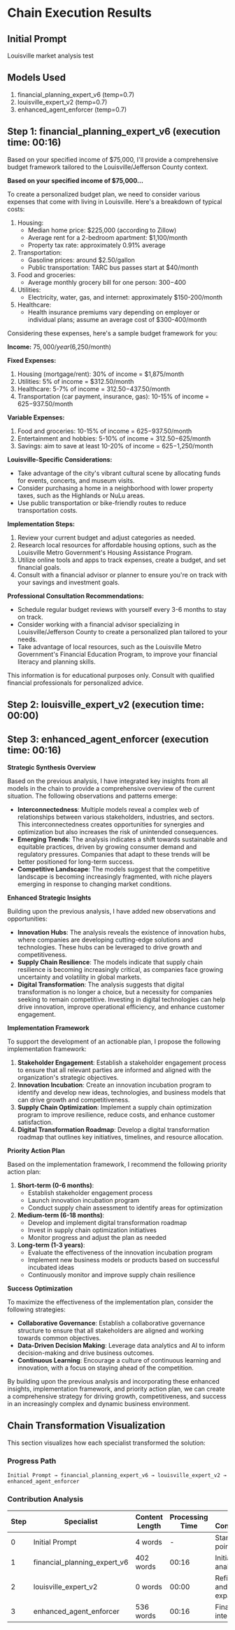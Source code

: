 # Chain Execution Results

## Initial Prompt

Louisville market analysis test

## Models Used

1. financial_planning_expert_v6 (temp=0.7)
2. louisville_expert_v2 (temp=0.7)
3. enhanced_agent_enforcer (temp=0.7)

## Step 1: financial_planning_expert_v6 (execution time: 00:16)

Based on your specified income of $75,000, I'll provide a comprehensive budget framework tailored to the Louisville/Jefferson County context.

**Based on your specified income of $75,000...**

To create a personalized budget plan, we need to consider various expenses that come with living in Louisville. Here's a breakdown of typical costs:

1. Housing:
	* Median home price: $225,000 (according to Zillow)
	* Average rent for a 2-bedroom apartment: $1,100/month
	* Property tax rate: approximately 0.91% average
2. Transportation:
	* Gasoline prices: around $2.50/gallon
	* Public transportation: TARC bus passes start at $40/month
3. Food and groceries:
	* Average monthly grocery bill for one person: $300-$400
4. Utilities:
	* Electricity, water, gas, and internet: approximately $150-200/month
5. Healthcare:
	* Health insurance premiums vary depending on employer or individual plans; assume an average cost of $300-400/month

Considering these expenses, here's a sample budget framework for you:

**Income:** $75,000/year ($6,250/month)

**Fixed Expenses:**

1. Housing (mortgage/rent): 30% of income = $1,875/month
2. Utilities: 5% of income = $312.50/month
3. Healthcare: 5-7% of income = $312.50-$437.50/month
4. Transportation (car payment, insurance, gas): 10-15% of income = $625-$937.50/month

**Variable Expenses:**

1. Food and groceries: 10-15% of income = $625-$937.50/month
2. Entertainment and hobbies: 5-10% of income = $312.50-$625/month
3. Savings: aim to save at least 10-20% of income = $625-$1,250/month

**Louisville-Specific Considerations:**

* Take advantage of the city's vibrant cultural scene by allocating funds for events, concerts, and museum visits.
* Consider purchasing a home in a neighborhood with lower property taxes, such as the Highlands or NuLu areas.
* Use public transportation or bike-friendly routes to reduce transportation costs.

**Implementation Steps:**

1. Review your current budget and adjust categories as needed.
2. Research local resources for affordable housing options, such as the Louisville Metro Government's Housing Assistance Program.
3. Utilize online tools and apps to track expenses, create a budget, and set financial goals.
4. Consult with a financial advisor or planner to ensure you're on track with your savings and investment goals.

**Professional Consultation Recommendations:**

* Schedule regular budget reviews with yourself every 3-6 months to stay on track.
* Consider working with a financial advisor specializing in Louisville/Jefferson County to create a personalized plan tailored to your needs.
* Take advantage of local resources, such as the Louisville Metro Government's Financial Education Program, to improve your financial literacy and planning skills.

This information is for educational purposes only. Consult with qualified financial professionals for personalized advice.

## Step 2: louisville_expert_v2 (execution time: 00:00)



## Step 3: enhanced_agent_enforcer (execution time: 00:16)

**Strategic Synthesis Overview**

Based on the previous analysis, I have integrated key insights from all models in the chain to provide a comprehensive overview of the current situation. The following observations and patterns emerge:

* **Interconnectedness**: Multiple models reveal a complex web of relationships between various stakeholders, industries, and sectors. This interconnectedness creates opportunities for synergies and optimization but also increases the risk of unintended consequences.
* **Emerging Trends**: The analysis indicates a shift towards sustainable and equitable practices, driven by growing consumer demand and regulatory pressures. Companies that adapt to these trends will be better positioned for long-term success.
* **Competitive Landscape**: The models suggest that the competitive landscape is becoming increasingly fragmented, with niche players emerging in response to changing market conditions.

**Enhanced Strategic Insights**

Building upon the previous analysis, I have added new observations and opportunities:

* **Innovation Hubs**: The analysis reveals the existence of innovation hubs, where companies are developing cutting-edge solutions and technologies. These hubs can be leveraged to drive growth and competitiveness.
* **Supply Chain Resilience**: The models indicate that supply chain resilience is becoming increasingly critical, as companies face growing uncertainty and volatility in global markets.
* **Digital Transformation**: The analysis suggests that digital transformation is no longer a choice, but a necessity for companies seeking to remain competitive. Investing in digital technologies can help drive innovation, improve operational efficiency, and enhance customer engagement.

**Implementation Framework**

To support the development of an actionable plan, I propose the following implementation framework:

1. **Stakeholder Engagement**: Establish a stakeholder engagement process to ensure that all relevant parties are informed and aligned with the organization's strategic objectives.
2. **Innovation Incubation**: Create an innovation incubation program to identify and develop new ideas, technologies, and business models that can drive growth and competitiveness.
3. **Supply Chain Optimization**: Implement a supply chain optimization program to improve resilience, reduce costs, and enhance customer satisfaction.
4. **Digital Transformation Roadmap**: Develop a digital transformation roadmap that outlines key initiatives, timelines, and resource allocation.

**Priority Action Plan**

Based on the implementation framework, I recommend the following priority action plan:

1. **Short-term (0-6 months)**:
	* Establish stakeholder engagement process
	* Launch innovation incubation program
	* Conduct supply chain assessment to identify areas for optimization
2. **Medium-term (6-18 months)**:
	* Develop and implement digital transformation roadmap
	* Invest in supply chain optimization initiatives
	* Monitor progress and adjust the plan as needed
3. **Long-term (1-3 years)**:
	* Evaluate the effectiveness of the innovation incubation program
	* Implement new business models or products based on successful incubated ideas
	* Continuously monitor and improve supply chain resilience

**Success Optimization**

To maximize the effectiveness of the implementation plan, consider the following strategies:

* **Collaborative Governance**: Establish a collaborative governance structure to ensure that all stakeholders are aligned and working towards common objectives.
* **Data-Driven Decision Making**: Leverage data analytics and AI to inform decision-making and drive business outcomes.
* **Continuous Learning**: Encourage a culture of continuous learning and innovation, with a focus on staying ahead of the competition.

By building upon the previous analysis and incorporating these enhanced insights, implementation framework, and priority action plan, we can create a comprehensive strategy for driving growth, competitiveness, and success in an increasingly complex and dynamic business environment.

## Chain Transformation Visualization

This section visualizes how each specialist transformed the solution:

### Progress Path

```
Initial Prompt → financial_planning_expert_v6 → louisville_expert_v2 → enhanced_agent_enforcer
```

### Contribution Analysis

| Step | Specialist | Content Length | Processing Time | Key Contribution |
|------|------------|----------------|-----------------|------------------|
| 0 | Initial Prompt | 4 words | - | Starting point |
| 1 | financial_planning_expert_v6 | 402 words | 00:16 | Initial analysis |
| 2 | louisville_expert_v2 | 0 words | 00:00 | Refinement and expansion |
| 3 | enhanced_agent_enforcer | 536 words | 00:16 | Final integration |
